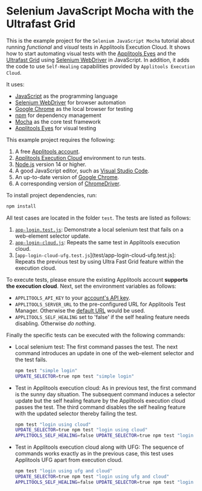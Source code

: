 # Selenium JavaScript Mocha with the Ultrafast Grid

This is the example project for the `Selenium JavaScript Mocha` tutorial about running *functional* and *visual* tests in Applitools Execution Cloud.
It shows how to start automating visual tests with the [Applitools Eyes](https://applitools.com/platform/eyes/)
and the [Ultrafast Grid](https://applitools.com/platform/ultrafast-grid/)
using [Selenium WebDriver](https://www.selenium.dev/) in JavaScript.
In addition, it adds the code to use `Self-Healing` capabilities provided by `Applitools Execution Cloud`.

It uses:

* [JavaScript](https://developer.mozilla.org/en-US/docs/Web/JavaScript) as the programming language
* [Selenium WebDriver](https://www.selenium.dev/) for browser automation
* [Google Chrome](https://www.google.com/chrome/downloads/) as the local browser for testing
* [npm](https://www.npmjs.com/) for dependency management
* [Mocha](https://mochajs.org/) as the core test framework
* [Applitools Eyes](https://applitools.com/platform/eyes/) for visual testing

This example project requires the following:

1. A free [Applitools account](https://auth.applitools.com/users/register).
2. [Applitools Execution Cloud](https://applitools.com/platform/execution-cloud/) environment to run tests.
3. [Node.js](https://nodejs.org/en/) version 14 or higher.
4. A good JavaScript editor, such as [Visual Studio Code](https://code.visualstudio.com/docs/languages/javascript).
5. An up-to-date version of [Google Chrome](https://www.google.com/chrome/downloads/).
6. A corresponding version of [ChromeDriver](https://chromedriver.chromium.org/downloads).

To install project dependencies, run:

```bash
npm install
```

All test cases are located in the folder `test`. The tests are listed as follows:

1. [`app-login.test.js`](test/app-login.test.js): Demonstrate a local selenium test that fails on a web-element selector update.
2. [`app-login-cloud.js`](test/app-login-cloud.test.js): Repeats the same test in Applitools execution cloud.
3. [`app-login-cloud-ufg.test.js`](test/app-login-cloud-ufg.test.js]: Repeats the previous test by using Ultra Fast Grid feature within the execution cloud.

To execute tests, please ensure the existing Applitools account **supports the execution cloud**. Next, set the environment variables as follows:

* `APPLITOOLS_API_KEY` to your [account's API key](https://applitools.com/tutorials/guides/getting-started/registering-an-account).
* `APPLITOOLS_SERVER_URL` to the pre-configured URL for Applitools Test Manager. Otherwise the [default URL](https://eyesapi.applitools.com) would be used.
* `APPLITOOLS_SELF_HEALING` set to 'false' if the self healing feature needs disabling. Otherwise *do nothing*.

Finally the specific tests can be executed with the following commands:

* Local selenium test: The first command passes the test. The next command introduces an update in one of the web-element selector and the test fails.

  ```bash
  npm test "simple login"
  UPDATE_SELECTOR=true npm test "simple login"
  ```

* Test in Applitools execution cloud: As in previous test, the first command is the sunny day situation. The subsequent command induces a selector update but the self healing feature by the Applitools execution cloud passes the test. The third command disables the self healing feature with the updated selector thereby failing the test.

  ```bash
  npm test "login using cloud"
  UPDATE_SELECTOR=true npm test "login using cloud"
  APPLITOOLS_SELF_HEALING=false UPDATE_SELECTOR=true npm test "login using cloud"
  ```

* Test in Applitools execution cloud along with UFG: The sequence of commands works exactly as in the previous case, this test uses Applitools UFG apart from execution cloud.

  ```bash
  npm test "login using ufg and cloud"
  UPDATE_SELECTOR=true npm test "login using ufg and cloud"
  APPLITOOLS_SELF_HEALING=false UPDATE_SELECTOR=true npm test "login using ufg and cloud"
  ```
